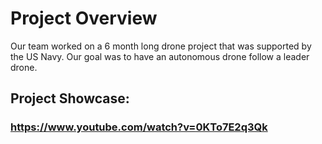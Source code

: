 # Project Overview
Our team worked on a 6 month long drone project that was supported by the US Navy. Our goal was to have an autonomous drone follow a leader drone. 

## Project Showcase:
### https://www.youtube.com/watch?v=0KTo7E2q3Qk
